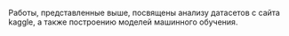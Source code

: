Работы, представленные выше, посвящены анализу датасетов с сайта kaggle, 
а также построению моделей машинного обучения.

